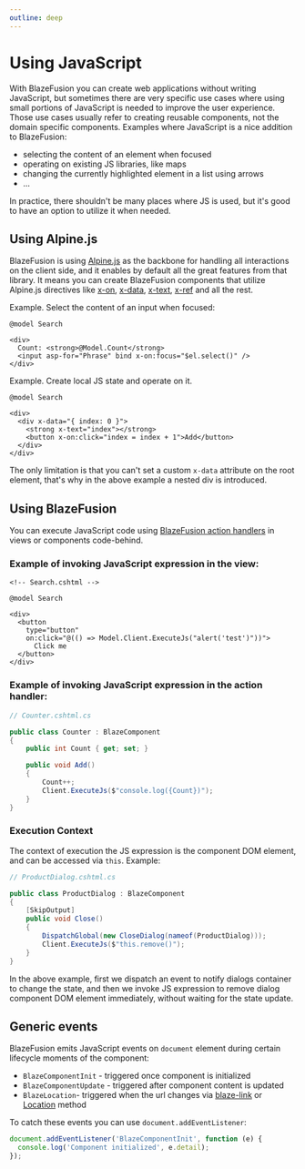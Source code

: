 ```yaml
---
outline: deep
---
```


# Using JavaScript

With BlazeFusion you can create web applications without writing JavaScript, but
sometimes there are very specific use cases where using small portions of JavaScript is needed to improve
the user experience. Those use cases usually refer to creating reusable components, not the domain specific components. Examples where JavaScript is a nice addition to BlazeFusion:
- selecting the content of an element when focused
- operating on existing JS libraries, like maps
- changing the currently highlighted element in a list using arrows
- ...

In practice, there shouldn't be many places where JS is used, but it's good to have
an option to utilize it when needed.

## Using Alpine.js

BlazeFusion is using [Alpine.js](https://alpinejs.dev/) as the backbone for handling all interactions on the client side,
and it enables by default all the great features from that library. It means you can create
BlazeFusion components that utilize Alpine.js directives like [x-on](https://alpinejs.dev/directives/on), [x-data](https://alpinejs.dev/directives/data), [x-text](https://alpinejs.dev/directives/text), [x-ref](https://alpinejs.dev/directives/ref) and all the rest.

Example. Select the content of an input when focused:
```razor
@model Search

<div>
  Count: <strong>@Model.Count</strong>
  <input asp-for="Phrase" bind x-on:focus="$el.select()" />
</div>
```

Example. Create local JS state and operate on it.
```razor
@model Search

<div>
  <div x-data="{ index: 0 }">
    <strong x-text="index"></strong>
    <button x-on:click="index = index + 1">Add</button>
  </div>
</div>
```

The only limitation is that you can't set a custom `x-data` attribute on the root element, that's why in the above example a nested div is introduced.

## Using BlazeFusion

You can execute JavaScript code using [BlazeFusion action handlers](/features/actions) in views or components code-behind.

### Example of invoking JavaScript expression in the view:

```razor
<!-- Search.cshtml -->

@model Search

<div>
  <button
    type="button"
    on:click="@(() => Model.Client.ExecuteJs("alert('test')"))">
      Click me
  </button>
</div>
```

### Example of invoking JavaScript expression in the action handler:

```c#
// Counter.cshtml.cs

public class Counter : BlazeComponent
{
    public int Count { get; set; }

    public void Add()
    {
        Count++;
        Client.ExecuteJs($"console.log({Count})");
    }
}
```

### Execution Context

The context of execution the JS expression is the component DOM element, and can be accessed via `this`. Example:

```c#
// ProductDialog.cshtml.cs

public class ProductDialog : BlazeComponent
{
    [SkipOutput]
    public void Close()
    {
        DispatchGlobal(new CloseDialog(nameof(ProductDialog)));
        Client.ExecuteJs($"this.remove()");
    }
}
```

In the above example, first we dispatch an event to notify dialogs container to change the state, and then we invoke JS expression
to remove dialog component DOM element immediately, without waiting for the state update.

## Generic events

BlazeFusion emits JavaScript events on `document` element during certain lifecycle moments of the component:
- `BlazeComponentInit` - triggered once component is initialized
- `BlazeComponentUpdate` - triggered after component content is updated
- `BlazeLocation`- triggered when the url changes via [blaze-link](navigation.html#navigation-via-links) or [Location](navigation.html#navigation-initiated-in-components-without-page-reload) method

To catch these events you can use `document.addEventListener`:

```js
document.addEventListener('BlazeComponentInit', function (e) {
  console.log('Component initialized', e.detail);
});
```
